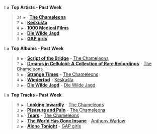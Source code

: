<!--START_LASTFM_ARTISTS:{"period": "7day", "rows": 5}-->
<a href="https://last.fm" target="_blank"><img src="https://user-images.githubusercontent.com/17434202/215290617-e793598d-d7c9-428f-9975-156db1ba89cc.svg" alt="Last.fm Logo" width="18" height="13"/></a> **Top Artists - Past Week**

> `34 ▶️` ∙ **[The Chameleons](https://www.last.fm/music/The+Chameleons)**<br/>
> `7 ▶️` ∙ **[Keškušta](https://www.last.fm/music/Ke%C5%A1ku%C5%A1ta)**<br/>
> `4 ▶️` ∙ **[1000 Medical Films](https://www.last.fm/music/1000+Medical+Films)**<br/>
> `3 ▶️` ∙ **[Die Wilde Jagd](https://www.last.fm/music/Die+Wilde+Jagd)**<br/>
> `3 ▶️` ∙ **[GAP girls](https://www.last.fm/music/GAP+girls)**<br/>
<!--END_LASTFM_ARTISTS-->

<!--START_LASTFM_ALBUMS:{"period": "7day", "rows": 5}-->
<a href="https://last.fm" target="_blank"><img src="https://user-images.githubusercontent.com/17434202/215290617-e793598d-d7c9-428f-9975-156db1ba89cc.svg" alt="Last.fm Logo" width="18" height="13"/></a> **Top Albums - Past Week**

> `8 ▶️` ∙ **[Script of the Bridge](https://www.last.fm/music/The+Chameleons/Script+of+the+Bridge)** - [The Chameleons](https://www.last.fm/music/The+Chameleons)<br/>
> `7 ▶️` ∙ **[Dreams in Celluloid: A Collection of Rare Recordings](https://www.last.fm/music/The+Chameleons/Dreams+in+Celluloid:+A+Collection+of+Rare+Recordings)** - [The Chameleons](https://www.last.fm/music/The+Chameleons)<br/>
> `5 ▶️` ∙ **[Strange Times](https://www.last.fm/music/The+Chameleons/Strange+Times)** - [The Chameleons](https://www.last.fm/music/The+Chameleons)<br/>
> `4 ▶️` ∙ **[Wiedertod](https://www.last.fm/music/Ke%C5%A1ku%C5%A1ta/Wiedertod)** - [Keškušta](https://www.last.fm/music/Ke%C5%A1ku%C5%A1ta)<br/>
> `3 ▶️` ∙ **[Die Wilde Jagd](https://www.last.fm/music/Die+Wilde+Jagd/Die+Wilde+Jagd)** - [Die Wilde Jagd](https://www.last.fm/music/Die+Wilde+Jagd)<br/>
<!--END_LASTFM_ALBUMS-->

<!--START_LASTFM_TRACKS:{"period": "7day", "rows": 5}-->
<a href="https://last.fm" target="_blank"><img src="https://user-images.githubusercontent.com/17434202/215290617-e793598d-d7c9-428f-9975-156db1ba89cc.svg" alt="Last.fm Logo" width="18" height="13"/></a> **Top Tracks - Past Week**

> `9 ▶️` ∙ **[Looking Inwardly](https://www.last.fm/music/The+Chameleons/_/Looking+Inwardly)** - [The Chameleons](https://www.last.fm/music/The+Chameleons)<br/>
> `3 ▶️` ∙ **[Pleasure and Pain](https://www.last.fm/music/The+Chameleons/_/Pleasure+and+Pain)** - [The Chameleons](https://www.last.fm/music/The+Chameleons)<br/>
> `3 ▶️` ∙ **[Tears](https://www.last.fm/music/The+Chameleons/_/Tears)** - [The Chameleons](https://www.last.fm/music/The+Chameleons)<br/>
> `2 ▶️` ∙ **[The World Has Gone Insane](https://www.last.fm/music/Anthony+Warlow/_/The+World+Has+Gone+Insane)** - [Anthony Warlow](https://www.last.fm/music/Anthony+Warlow)<br/>
> `2 ▶️` ∙ **[Alone Tonight](https://www.last.fm/music/GAP+girls/_/Alone+Tonight)** - [GAP girls](https://www.last.fm/music/GAP+girls)<br/>
<!--END_LASTFM_TRACKS-->